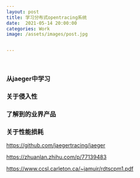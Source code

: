 ```yaml
---
layout: post
title: 学习分布式opentracing系统
date:  2021-05-14 20:00:00
categories: Work
image: /assets/images/post.jpg


---
```


​    

### 从jaeger中学习

### 关于侵入性

### 了解到的业界产品

### 关于性能损耗



https://github.com/jaegertracing/jaeger

https://zhuanlan.zhihu.com/p/77139483

https://www.ccsl.carleton.ca/~jamuir/rdtscpm1.pdf